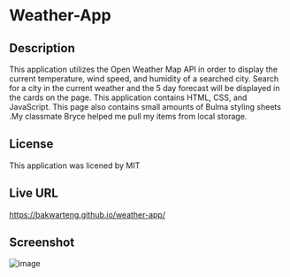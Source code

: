# Weather-App

## Description

This application utilizes the Open Weather Map API in order to display the current temperature, wind speed, and humidity of a searched city. Search for a city in the current weather and the 5 day forecast will be displayed in the cards on the page. This application contains HTML, CSS, and JavaScript. This page also contains small amounts of Bulma styling sheets .My classmate Bryce helped me pull my items from local storage.

## License

This application was licened by MIT

## Live URL

https://bakwarteng.github.io/weather-app/

## Screenshot

![image](https://github.com/bakwarteng/weather-app/assets/162824202/750fc719-159c-4dad-97bb-ca9a5298bed0)
